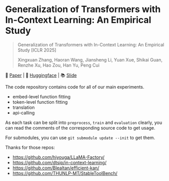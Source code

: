 # Generalization of Transformers with In-Context Learning: An Empirical Study

> Generalization of Transformers with In-Context Learning: An Empirical Study [ICLR 2025]
>
> Xingxuan Zhang, Haoran Wang, Jiansheng Li, Yuan Xue, Shikai Guan, Renzhe Xu, Hao Zou, Han Yu, Peng Cui

📝 [Paper](https://openreview.net/forum?id=yOhNLIqTEF) | 🤗 [Huggingface](https://huggingface.co/datasets/hrw/WMT500) | 📚 [Slide](https://docs.google.com/presentation/d/1BdGrJg4OUoUsbjLF0oXstOG67i5p5HzzLJ8NPoeIUjw/edit#slide=id.g33bf82ddc4f_2_48)

The code repository contains code for all of our main experiments.

- embed-level function fitting
- token-level function fitting
- translation
- api-calling

As each task can be split into `preprocess`, `train` and `evaluation` clearly, you can read the comments of the corresponding source code to get usage.

For submodules, you can use `git submodule update --init` to get them.

Thanks for those repos:

- https://github.com/hiyouga/LLaMA-Factory/
- https://github.com/dtsip/in-context-learning/
- https://github.com/Blealtan/efficient-kan/
- https://github.com/THUNLP-MT/StableToolBench/
